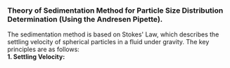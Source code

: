 ### Theory of Sedimentation Method for Particle Size Distribution Determination (Using the Andresen Pipette).
The sedimentation method is based on Stokes' Law, which describes the settling velocity of spherical particles in a fluid under gravity. The key principles are as follows:<br>
**1. Settling Velocity:**<br>
